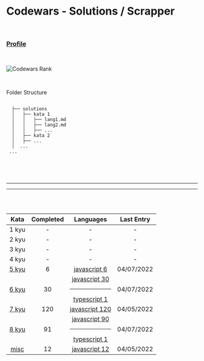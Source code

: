 # Codewars - Solutions / Scrapper


<br />

### [Profile](https://www.codewars.com/users/reikrom)


<br />

![Codewars Rank](https://www.codewars.com/users/reikrom/badges/large)

<br />

Folder Structure

```

  ├── solutions
  │   ├── kata 1
  │   │   ├── lang1.md
  │   │   ├── lang2.md
  │   │   ├── ...
  │   ├── kata 2
  │   ├── ...
  │  ...
 ...
  
```


<br /><br />

<hr /><hr />

<br /><br />
 
| Kata | Completed |  Languages  |  Last Entry |
| :---: | :---: |  :-------: | :--------: |
 | 1 kyu  | - | - | - |
| 2 kyu | - | - | - |
| 3 kyu | - | - | - |
| 4 kyu | - | - | - |
| [5 kyu](https://github.com/reikrom/codewars-scraper-2markdown/tree/master/solutions/5%20kyu) | 6 |  [javascript&nbsp;6](https://github.com/reikrom/codewars-scraper-2markdown/tree/master/solutions/5%20kyu/javascript.md) | 04/07/2022 |
| [6 kyu](https://github.com/reikrom/codewars-scraper-2markdown/tree/master/solutions/6%20kyu) | 30 |  [javascript&nbsp;30](https://github.com/reikrom/codewars-scraper-2markdown/tree/master/solutions/6%20kyu/javascript.md)<hr > [typescript&nbsp;1](https://github.com/reikrom/codewars-scraper-2markdown/tree/master/solutions/6%20kyu/typescript.md) | 04/07/2022 |
| [7 kyu](https://github.com/reikrom/codewars-scraper-2markdown/tree/master/solutions/7%20kyu) | 120 |  [javascript&nbsp;120](https://github.com/reikrom/codewars-scraper-2markdown/tree/master/solutions/7%20kyu/javascript.md) | 04/05/2022 |
| [8 kyu](https://github.com/reikrom/codewars-scraper-2markdown/tree/master/solutions/8%20kyu) | 91 |  [javascript&nbsp;90](https://github.com/reikrom/codewars-scraper-2markdown/tree/master/solutions/8%20kyu/javascript.md)<hr > [typescript&nbsp;1](https://github.com/reikrom/codewars-scraper-2markdown/tree/master/solutions/8%20kyu/typescript.md) | 04/07/2022 |
| [misc](https://github.com/reikrom/codewars-scraper-2markdown/tree/master/solutions/misc) | 12 |  [javascript&nbsp;12](https://github.com/reikrom/codewars-scraper-2markdown/tree/master/solutions/misc/javascript.md) | 04/05/2022 |